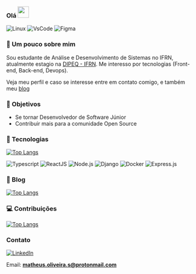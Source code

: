 ### Olá <img src="https://raw.githubusercontent.com/MartinHeinz/MartinHeinz/master/wave.gif" width="30px">

![Linux](https://img.shields.io/badge/Linux-FCC624?style=for-the-badge&logo=linux&logoColor=black)
![VsCode](https://img.shields.io/badge/Visual_Studio_Code-0078D4?style=for-the-badge&logo=visual%20studio%20code&logoColor=white)
![Figma](https://img.shields.io/badge/Figma-F24E1E?style=for-the-badge&logo=figma&logoColor=white)

### :notebook: Um pouco sobre mim

Sou estudante de Análise e Desenvolvimento de Sistemas no IFRN, atualmente estagio na [DIPEQ - IFRN](https://dipeq.cnat.ifrn.edu.br/). Me interesso por tecnologias (Front-end, Back-end, Devops).

Veja meu perfil e caso se interesse entre em contato comigo, e também meu [blog](https://matheusinit.vercel.app/)

### :dart: Objetivos

 - Se tornar Desenvolvedor de Software Júnior
 - Contribuir mais para a comunidade Open Source

### :wrench: Tecnologias

[![Top Langs](https://github-readme-stats.vercel.app/api/top-langs/?username=matheusinit&layout=compact&theme=dark)](https://github.com/anuraghazra/github-readme-stats)

![Typescript](https://img.shields.io/badge/TypeScript-007ACC?style=for-the-badge&logo=typescript&logoColor=white)
![ReactJS](https://img.shields.io/badge/React-20232A?style=for-the-badge&logo=react&logoColor=61DAFB)
![Node.js](https://img.shields.io/badge/Node.js-339933?style=for-the-badge&logo=nodedotjs&logoColor=white)
![Django](https://img.shields.io/badge/Django-092E20?style=for-the-badge&logo=django&logoColor=green)
![Docker](https://img.shields.io/badge/Docker-2CA5E0?style=for-the-badge&logo=docker&logoColor=white)
![Express.js](https://img.shields.io/badge/Express.js-000000?style=for-the-badge&logo=express&logoColor=white)

### :blue_book: Blog

[![Top Langs](https://github-readme-stats.vercel.app/api/pin/?username=matheusinit&repo=blog&theme=dark)](https://matheusinit.vercel.app)

### :computer: Contribuições

[![Top Langs](https://github-readme-stats.vercel.app/api/pin/?username=lbenie&repo=reading-time-estimator&theme=dark)](https://github.com/lbenie/reading-time-estimator)
  
### Contato

[![LinkedIn](https://img.shields.io/badge/LinkedIn-0077B5?style=for-the-badge&logo=linkedin&logoColor=white)](https://www.linkedin.com/in/matheus-silva13/)

Email: **matheus.oliveira.s@protonmail.com**
